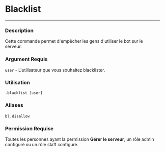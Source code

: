 # Blacklist
---
### Description
Cette commande permet d'empêcher les gens d'utiliser le bot sur le serveur.
### Argument Requis
`user` - L'utilisateur que vous souhaitez blacklister.
### Utilisation
```
.blacklist [user]
```
### Aliases
`bl`, `disallow`
### Permission Requise
Toutes les personnes ayant la permission **Gérer le serveur**, un rôle admin configuré ou un rôle staff configuré.
